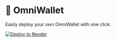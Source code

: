 # 🚀 OmniWallet

Easily deploy your own OmniWallet with one click:

[![Deploy to Render](https://render.com/images/deploy-to-render-button.svg)](https://render.com/deploy?repo=https://github.com/YOUR_GITHUB_USERNAME/omniwallet)
